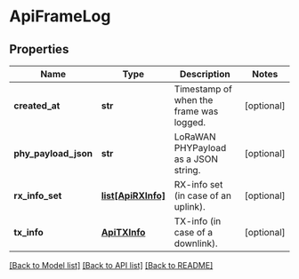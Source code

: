 # ApiFrameLog

## Properties
Name | Type | Description | Notes
------------ | ------------- | ------------- | -------------
**created_at** | **str** | Timestamp of when the frame was logged. | [optional] 
**phy_payload_json** | **str** | LoRaWAN PHYPayload as a JSON string. | [optional] 
**rx_info_set** | [**list[ApiRXInfo]**](ApiRXInfo.md) | RX-info set (in case of an uplink). | [optional] 
**tx_info** | [**ApiTXInfo**](ApiTXInfo.md) | TX-info (in case of a downlink). | [optional] 

[[Back to Model list]](../README.md#documentation-for-models) [[Back to API list]](../README.md#documentation-for-api-endpoints) [[Back to README]](../README.md)


